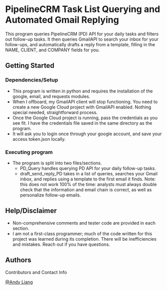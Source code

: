 # PipelineCRM Task List Querying and Automated Gmail Replying

This program queries PipelineCRM (PD) API for your daily tasks and filters out follow-up tasks. It then queries GmailAPI to search your inbox for your follow-ups, and automatically drafts a reply from a template, filling in the NAME, CLIENT, and COMPANY fields for you.

## Getting Started

### Dependencies/Setup

* This program is written in python and requires the installation of the google, email, and requests modules.
* When I offboard, my GmailAPI client will stop functioning. You need to create a new Google Cloud project with GmailAPI enabled. Nothing special needed, straightforward process.
* Once the Google Cloud project is running, pass the credentials as you see fit. I have the credentials file saved in the same directory as the program.
* It will ask you to login once through your google account, and save your access token.json locally.

### Executing program

* The program is split into two files/sections.
    * PD_Query handles querying PD API for your daily follow-up tasks.
    * draft_send_reply_PD takes in a list of queries, searches your Gmail inbox, and replies using a template to the first email it finds. Note: this does not work 100% of the time: analysts must always double check that the information and email chain is correct, as well as personalize follow-up emails.

## Help/Disclaimer    
* Non-comprehensive comments and tester code are provided in each section.
* I am not a first-class programmer; much of the code written for this project was learned during its completion. There will be inefficiencies and mistakes. Reach out if you have questions.

## Authors

Contributors and Contact Info

[@Andy Liang](email.andy.liang@gmail.com)
